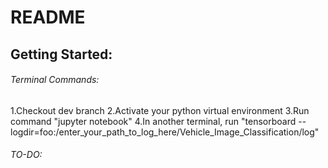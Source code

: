 # README
## Getting Started:
###### Terminal Commands:
1.Checkout dev branch
2.Activate your python virtual environment
3.Run command "jupyter notebook"
4.In another terminal, run "tensorboard --logdir=foo:/enter_your_path_to_log_here/Vehicle_Image_Classification/log"
###### TO-DO: